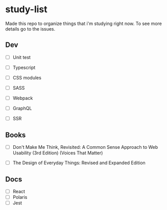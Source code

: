 # study-list
Made this repo to organize things that i'm studying right now. To see more details go to the issues.

## Dev
- [ ] Unit test
- [ ] Typescript
- [ ] CSS modules
- [ ] SASS
- [ ] Webpack
- [ ] GraphQL
- [ ] SSR


## Books
- [ ] Don't Make Me Think, Revisited: A Common Sense Approach to Web Usability (3rd Edition) (Voices That Matter)
- [ ] The Design of Everyday Things: Revised and Expanded Edition


## Docs
- [ ] React
- [ ] Polaris
- [ ] Jest
